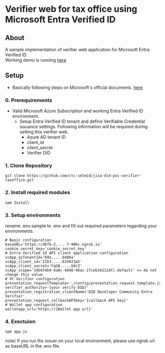 # Verifier web for tax office using Microsoft Entra Verified ID

## About

A sample implementation of verifier web application for Microsoft Entra Verified ID.  
Working demo is running [here](https://vc-verify-taxoffice.azurewebsites.net/)

## Setup

* Basically following steps on Microsoft's official documents.
[here](https://docs.microsoft.com/en-us/azure/active-directory/verifiable-credentials/)

### 0. Prerequirements
* Valid Microsoft Azure Subscription and working Entra Verified ID environment.
    * Setup Entra Verified ID tenant and define Verifiable Credential issuance settings. Following information will be required during setting this verifier web.
        * Azure AD tenant ID
        * client_id
        * client_secret
        * Verifier DID

### 1. Clone Repository
```
git clone https://github.com/ctc-selmid/jisa-did-poc-verifier-taxoffice.git
```

### 2. Install required modules
```
npm Install
```

### 3. Setup environments

rename .env.sample to .env and fill out required parameters regarding your environments.

```
# Basic configuration
baseURL='https://d6fb-2.....7-906c.ngrok.io'
cookie_secret_key='cookie_secret_key'
# Entra Verified Id API client application configuration
vcApp_azTenantId='b9a.....6486a'
vcApp_client_id='21b3.....619423a5'
vcApp_client_secret='FqG8.....OdrZ'
vcApp_scope='3db474b9-6a0c-4840-96ac-1fceb342124f/.default' <= do not change this value
# VC Verifier configuration
presentation_requestTemplate='./config/presentation_request_template.json'
verifier_authority='{your verify DID}'
presentation_registration_clientName='DID Developer Community Entra Verifier'
presentation_request_callbackAPIKey='{callback API key}'
# Wallet app configuration
walletapp_url='https://{Wallet app url}'
```

### 4. Exectuion
```
npm app.js
```

note) If you run ths issuer on your local environment, please use ngrok url as baseURL in the .env file.

